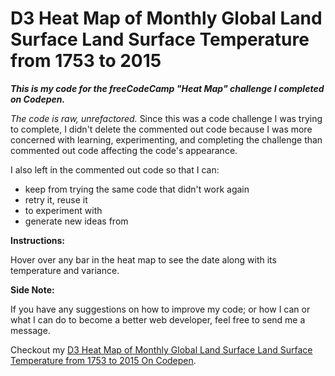 # D3 Heat Map of Monthly Global Land Surface Land Surface Temperature from 1753 to 2015

*__This is my code for the freeCodeCamp "Heat Map" challenge I completed on Codepen.__*

*The code is raw, unrefactored.* Since this was a code challenge I was trying to complete, I didn't delete the commented out code because I was more concerned with learning, experimenting, and completing the challenge than commented out code affecting the code's appearance. 

I also left in the commented out code so that I can:
* keep from trying the same code that didn't work again
* retry it, reuse it
* to experiment with
* generate new ideas from

**Instructions:** 

Hover over any bar in the heat map to see the date along with its temperature and variance.

**Side Note:** 

If you have any suggestions on how to improve my code; or how I can or what I can do to become a better web developer, feel free to send me a message. 

Checkout my [D3 Heat Map of Monthly Global Land Surface Land Surface Temperature from 1753 to 2015 On Codepen](https://codepen.io/nwbnwb/full/eYzOqRV).

